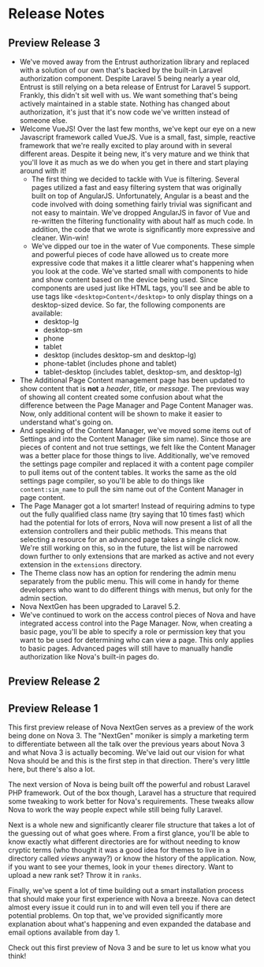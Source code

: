 # Release Notes

## Preview Release 3

- We've moved away from the Entrust authorization library and replaced with a solution of our own that's backed by the built-in Laravel authorization component. Despite Laravel 5 being nearly a year old, Entrust is still relying on a beta release of Entrust for Laravel 5 support. Frankly, this didn't sit well with us. We want something that's being actively maintained in a stable state. Nothing has changed about authorization, it's just that it's now code we've written instead of someone else.
- Welcome VueJS! Over the last few months, we've kept our eye on a new Javascript framework called VueJS. Vue is a small, fast, simple, reactive framework that we're really excited to play around with in several different areas. Despite it being new, it's very mature and we think that you'll love it as much as we do when you get in there and start playing around with it!
	- The first thing we decided to tackle with Vue is filtering. Several pages utilized a fast and easy filtering system that was originally built on top of AngularJS. Unfortunately, Angular is a beast and the code involved with doing something fairly trivial was significant and not easy to maintain. We've dropped AngularJS in favor of Vue and re-written the filtering functionality with about half as much code. In addition, the code that we wrote is significantly more expressive and cleaner. Win-win!
	- We've dipped our toe in the water of Vue components. These simple and powerful pieces of code have allowed us to create more expressive code that makes it a little clearer what's happening when you look at the code. We've started small with components to hide and show content based on the device being used. Since components are used just like HTML tags, you'll see and be able to use tags like `<desktop>Content</desktop>` to only display things on a desktop-sized device. So far, the following components are available:
		- desktop-lg
		- desktop-sm
		- phone
		- tablet
		- desktop (includes desktop-sm and desktop-lg)
		- phone-tablet (includes phone and tablet)
		- tablet-desktop (includes tablet, desktop-sm, and desktop-lg)
- The Additional Page Content management page has been updated to show content that is __not__ a _header_, _title_, or _message_. The previous way of showing all content created some confusion about what the difference between the Page Manager and Page Content Manager was. Now, only additional content will be shown to make it easier to understand what's going on.
- And speaking of the Content Manager, we've moved some items out of Settings and into the Content Manager (like sim name). Since those are pieces of content and not true settings, we felt like the Content Manager was a better place for those things to live. Additionally, we've removed the settings page compiler and replaced it with a content page compiler to pull items out of the content tables. It works the same as the old settings page compiler, so you'll be able to do things like `content:sim_name` to pull the sim name out of the Content Manager in page content.
- The Page Manager got a lot smarter! Instead of requiring admins to type out the fully qualified class name (try saying that 10 times fast) which had the potential for lots of errors, Nova will now present a list of all the extension controllers and their public methods. This means that selecting a resource for an advanced page takes a single click now. We're still working on this, so in the future, the list will be narrowed down further to only extensions that are marked as active and not every extension in the `extensions` directory.
- The Theme class now has an option for rendering the admin menu separately from the public menu. This will come in handy for theme developers who want to do different things with menus, but only for the admin section.
- Nova NextGen has been upgraded to Laravel 5.2.
- We've continued to work on the access control pieces of Nova and have integrated access control into the Page Manager. Now, when creating a basic page, you'll be able to specify a role or permission key that you want to be used for determining who can view a page. This only applies to basic pages. Advanced pages will still have to manually handle authorization like Nova's built-in pages do.

## Preview Release 2

## Preview Release 1

This first preview release of Nova NextGen serves as a preview of the work being done on Nova 3. The "NextGen" moniker is simply a marketing term to differentiate between all the talk over the previous years about Nova 3 and what Nova 3 is actually becoming. We've laid out our vision for what Nova should be and this is the first step in that direction. There's very little here, but there's also a lot.

The next version of Nova is being built off the powerful and robust Laravel PHP framework. Out of the box though, Laravel has a structure that required some tweaking to work better for Nova's requirements. These tweaks allow Nova to work the way people expect while still being fully Laravel.

Next is a whole new and significantly clearer file structure that takes a lot of the guessing out of what goes where. From a first glance, you'll be able to know exactly what different directories are for without needing to know cryptic terms (who thought it was a good idea for themes to live in a directory called _views_ anyway?) or know the history of the application. Now, if you want to see your themes, look in your `themes` directory. Want to upload a new rank set? Throw it in `ranks`.

Finally, we've spent a lot of time building out a smart installation process that should make your first experience with Nova a breeze. Nova can detect almost every issue it could run in to and will even tell you if there are potential problems. On top that, we've provided significantly more explanation about what's happening and even expanded the database and email options available from day 1.

Check out this first preview of Nova 3 and be sure to let us know what you think!
